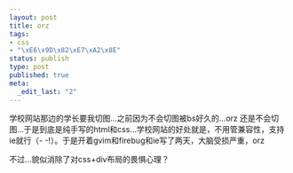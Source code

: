 ```yaml
--- 
layout: post
title: orz
tags: 
- css
- "\xE6\x9D\x82\xE7\xA2\x8E"
status: publish
type: post
published: true
meta: 
  _edit_last: "2"
---
```

学校网站那边的学长要我切图...之前因为不会切图被bs好久的...orz
还是不会切图...于是到底是纯手写的html和css...学校网站的好处就是，不用管兼容性，支持ie就行（- -!）。于是开着gvim和firebug和ie写了两天，大脑受损严重，orz

不过...貌似消除了对css+div布局的畏惧心理？

<img src="http://i3.6.cn/cvbnm/4c/ba/7e/bc1413bbb8a164e081ba03c792fcef96.jpg" alt="" />

